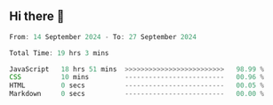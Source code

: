 ## Hi there 👋
<!--START_SECTION:Muni-->

```Javascript
From: 14 September 2024 - To: 27 September 2024

Total Time: 19 hrs 3 mins

JavaScript   18 hrs 51 mins  >>>>>>>>>>>>>>>>>>>>>>>>>   98.99 %
CSS          10 mins         -------------------------   00.96 %
HTML         0 secs          -------------------------   00.05 %
Markdown     0 secs          -------------------------   00.00 %
```

<!--END_SECTION:Muni-->
